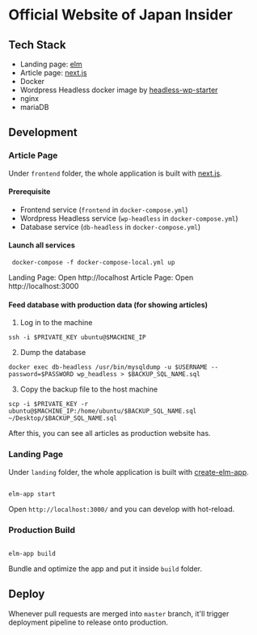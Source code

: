 # Official Website of Japan Insider

## Tech Stack

- Landing page: [elm](https://elm-lang.org/)
- Article page: [next.js](https://github.com/zeit/next.js/)
- Docker
- Wordpress Headless docker image by [headless-wp-starter](https://github.com/postlight/headless-wp-starter)
- nginx
- mariaDB

## Development

### Article Page

Under `frontend` folder, the whole application is built with [next.js](https://github.com/zeit/next.js/).

#### Prerequisite

- Frontend service (`frontend` in `docker-compose.yml`)
- Wordpress Headless service (`wp-headless` in `docker-compose.yml`)
- Database service (`db-headless` in `docker-compose.yml`)

#### Launch all services

```
 docker-compose -f docker-compose-local.yml up
```

Landing Page: Open http://localhost
Article Page: Open http://localhost:3000

#### Feed database with production data (for showing articles)

1. Log in to the machine

```
ssh -i $PRIVATE_KEY ubuntu@$MACHINE_IP
```

2. Dump the database

```
docker exec db-headless /usr/bin/mysqldump -u $USERNAME --password=$PASSWORD wp_headless > $BACKUP_SQL_NAME.sql
```

3. Copy the backup file to the host machine

```
scp -i $PRIVATE_KEY -r ubuntu@$MACHINE_IP:/home/ubuntu/$BACKUP_SQL_NAME.sql ~/Desktop/$BACKUP_SQL_NAME.sql
```

After this, you can see all articles as production website has.

### Landing Page

Under `landing` folder, the whole application is built with [create-elm-app](https://github.com/halfzebra/create-elm-app).

```

elm-app start

```

Open `http://localhost:3000/` and you can develop with hot-reload.

### Production Build

```

elm-app build

```

Bundle and optimize the app and put it inside `build` folder.

## Deploy

Whenever pull requests are merged into `master` branch, it'll trigger deployment pipeline to release onto production.

```

```

